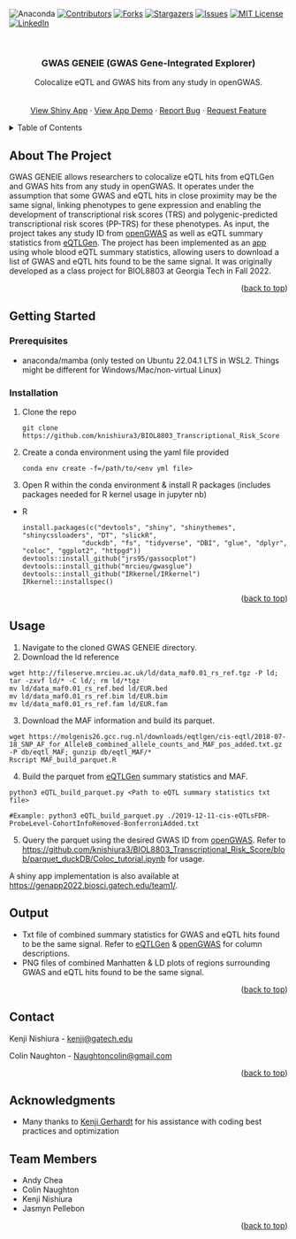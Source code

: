 <!-- Improved compatibility of back to top link: See: https://github.com/othneildrew/Best-README-Template/pull/73 -->
<a name="readme-top"></a>
<!--
*** Thanks for checking out the Best-README-Template. If you have a suggestion
*** that would make this better, please fork the repo and create a pull request
*** or simply open an issue with the tag "enhancement".
*** Don't forget to give the project a star!
*** Thanks again! Now go create something AMAZING! :D
-->



<!-- PROJECT SHIELDS -->
<!--
*** I'm using markdown "reference style" links for readability.
*** Reference links are enclosed in brackets [ ] instead of parentheses ( ).
*** See the bottom of this document for the declaration of the reference variables
*** for contributors-url, forks-url, etc. This is an optional, concise syntax you may use.
*** https://www.markdownguide.org/basic-syntax/#reference-style-links
-->

![Anaconda](https://img.shields.io/badge/Anaconda-%2344A833.svg?style=for-the-badge&logo=anaconda&logoColor=white)
[![Contributors][contributors-shield]][contributors-url]
[![Forks][forks-shield]][forks-url]
[![Stargazers][stars-shield]][stars-url]
[![Issues][issues-shield]][issues-url]
[![MIT License][license-shield]][license-url]
[![LinkedIn][linkedin-shield]][linkedin-url]



<!-- PROJECT LOGO -->
<br />
<div align="center">

<h3 align="center"> GWAS GENEIE (GWAS Gene-Integrated Explorer)</h3>

  <p align="center">
    Colocalize eQTL and GWAS hits from any study in openGWAS.
    <br />
    <br />
    <br />
    <a href="https://genapp2022.biosci.gatech.edu/team1/">View Shiny App</a>
    ·
    <a href="https://www.youtube.com/watch?v=YmG1hfO0Q_E">View App Demo</a>
    ·
    <a href="https://github.com/knishiura3/BIOL8803_Transcriptional_Risk_Score/issues">Report Bug</a>
    ·
    <a href="https://github.com/knishiura3/BIOL8803_Transcriptional_Risk_Score/issues">Request Feature</a>
  </p>
</div>



<!-- TABLE OF CONTENTS -->
<details>
  <summary>Table of Contents</summary>
  <ol>
    <li>
      <a href="#about-the-project">About The Project</a>
      <ul>
        <li><a href="#built-with">Built With</a></li>
      </ul>
    </li>
    <li>
      <a href="#getting-started">Getting Started</a>
      <ul>
        <li><a href="#prerequisites">Prerequisites</a></li>
        <li><a href="#installation">Installation</a></li>
      </ul>
    </li>
    <li><a href="#usage">Usage</a></li>
    <li><a href="#license">License</a></li>
    <li><a href="#contact">Contact</a></li>
    <li><a href="#acknowledgments">Acknowledgments</a></li>
  </ol>
</details>



<!-- ABOUT THE PROJECT -->
## About The Project
GWAS GENEIE allows researchers to colocalize eQTL hits from eQTLGen and GWAS hits from any study in openGWAS. It operates under the assumption that some GWAS and eQTL hits in close proximity may be the same signal, linking phenotypes to gene expression and enabling the development of transcriptional risk scores (TRS) and polygenic-predicted transcriptional risk scores (PP-TRS) for these phenotypes. As input, the project takes any study ID from <a href="https://www.opengwas.org/">openGWAS</a> as well as eQTL summary statistics from <a href="https://www.eqtlgen.org/cis-eqtls.html">eQTLGen</a>. The project has been implemented as an <a href="https://genapp2022.biosci.gatech.edu/team1/">app</a> using whole blood eQTL summary statistics, allowing users to download a list of GWAS and eQTL hits found to be the same signal. It was originally developed as a class project for BIOL8803 at Georgia Tech in Fall 2022.

<!-- Here's a blank template to get started: To avoid retyping too much info. Do a search and replace with your text editor for the following: `knishiura3`, `BIOL8803_Transcriptional_Risk_Score`, `twitter_handle`, `linkedin_username`, `email_client`, `email`, `project_title`, `project_description` -->

<p align="right">(<a href="#readme-top">back to top</a>)</p>



<!-- ### Built With

* [![Next][Next.js]][Next-url]
* [![React][React.js]][React-url]
* [![Vue][Vue.js]][Vue-url]
* [![Angular][Angular.io]][Angular-url]
* [![Svelte][Svelte.dev]][Svelte-url]
* [![Laravel][Laravel.com]][Laravel-url]
* [![Bootstrap][Bootstrap.com]][Bootstrap-url]
* [![JQuery][JQuery.com]][JQuery-url]

<p align="right">(<a href="#readme-top">back to top</a>)</p> -->



<!-- GETTING STARTED -->
## Getting Started
<!-- 
This is an example of how you may give instructions on setting up your project locally.
To get a local copy up and running follow these simple example steps. -->

### Prerequisites

<!-- This is an example of how to list things you need to use the software and how to install them. -->
* anaconda/mamba (only tested on Ubuntu 22.04.1 LTS in WSL2. Things might be different for Windows/Mac/non-virtual Linux)

### Installation


1. Clone the repo
   ```
   git clone https://github.com/knishiura3/BIOL8803_Transcriptional_Risk_Score
   ```
2. Create a conda environment using the yaml file provided
    ```
    conda env create -f=/path/to/<env yml file>
    ```
2. Open R within the conda environment & install R packages (includes packages needed for R kernel usage in jupyter nb)

* R 
  ```
  install.packages(c("devtools", "shiny", "shinythemes", "shinycssloaders", "DT", "slickR", 
                 "duckdb", "fs", "tidyverse", "DBI", "glue", "dplyr", "coloc", "ggplot2", "httpgd"))
  devtools::install_github("jrs95/gassocplot")
  devtools::install_github("mrcieu/gwasglue")
  devtools::install_github("IRkernel/IRkernel")
  IRkernel::installspec()
  ```
<p align="right">(<a href="#readme-top">back to top</a>)</p>



<!-- USAGE EXAMPLES -->
## Usage
1) Navigate to the cloned GWAS GENEIE directory.
2) Download the ld reference
```
wget http://fileserve.mrcieu.ac.uk/ld/data_maf0.01_rs_ref.tgz -P ld; tar -zxvf ld/* -C ld/; rm ld/*tgz
mv ld/data_maf0.01_rs_ref.bed ld/EUR.bed
mv ld/data_maf0.01_rs_ref.bim ld/EUR.bim
mv ld/data_maf0.01_rs_ref.fam ld/EUR.fam
```
3) Download the MAF information and build its parquet.
```
wget https://molgenis26.gcc.rug.nl/downloads/eqtlgen/cis-eqtl/2018-07-18_SNP_AF_for_AlleleB_combined_allele_counts_and_MAF_pos_added.txt.gz -P db/eqtl_MAF; gunzip db/eqtl_MAF/*
Rscript MAF_build_parquet.R
```
4) Build the parquet from <a href="https://www.eqtlgen.org/cis-eqtls.html">eQTLGen</a> summary statistics and MAF.
```
python3 eQTL_build_parquet.py <Path to eQTL summary statistics txt file>

#Example: python3 eQTL_build_parquet.py ./2019-12-11-cis-eQTLsFDR-ProbeLevel-CohortInfoRemoved-BonferroniAdded.txt
```
5) Query the parquet using the desired GWAS ID from <a href="https://www.opengwas.org/">openGWAS</a>.
Refer to https://github.com/knishiura3/BIOL8803_Transcriptional_Risk_Score/blob/parquet_duckDB/Coloc_tutorial.ipynb for usage.

A shiny app implementation is also available at https://genapp2022.biosci.gatech.edu/team1/.

<!-- OUTPUT EXAMPLES -->
## Output
* Txt file of combined summary statistics for GWAS and eQTL hits found to be the same signal. Refer to <a href="https://www.eqtlgen.org/cis-eqtls.html">eQTLGen</a> & <a href="https://www.opengwas.org/">openGWAS</a> for column descriptions.
* PNG files of combined Manhatten & LD plots of regions surrounding GWAS and eQTL hits found to be the same signal.

<!-- Use this space to show useful examples of how a project can be used. Additional screenshots, code examples and demos work well in this space. You may also link to more resources. -->

<!-- _For more examples, please refer to the [Documentation](https://example.com)_ -->

<p align="right">(<a href="#readme-top">back to top</a>)</p>

<!-- CONTACT -->
## Contact

Kenji Nishiura - kenji@gatech.edu

Colin Naughton - Naughtoncolin@gmail.com

<p align="right">(<a href="#readme-top">back to top</a>)</p>

<!-- ACKNOWLEDGMENTS -->
## Acknowledgments

* Many thanks to [Kenji Gerhardt](https://github.com/KGerhardt) for his assistance with coding best practices and optimization

## Team Members

* Andy Chea
* Colin Naughton
* Kenji Nishiura
* Jasmyn Pellebon

<p align="right">(<a href="#readme-top">back to top</a>)</p>



<!-- MARKDOWN LINKS & IMAGES -->
<!-- https://www.markdownguide.org/basic-syntax/#reference-style-links -->
[contributors-shield]: https://img.shields.io/github/contributors/knishiura3/BIOL8803_Transcriptional_Risk_Score.svg?style=for-the-badge
[contributors-url]: https://github.com/knishiura3/BIOL8803_Transcriptional_Risk_Score/graphs/contributors
[forks-shield]: https://img.shields.io/github/forks/knishiura3/BIOL8803_Transcriptional_Risk_Score.svg?style=for-the-badge
[forks-url]: https://github.com/knishiura3/BIOL8803_Transcriptional_Risk_Score/network/members
[stars-shield]: https://img.shields.io/github/stars/knishiura3/BIOL8803_Transcriptional_Risk_Score.svg?style=for-the-badge
[stars-url]: https://github.com/knishiura3/BIOL8803_Transcriptional_Risk_Score/stargazers
[issues-shield]: https://img.shields.io/github/issues/knishiura3/BIOL8803_Transcriptional_Risk_Score.svg?style=for-the-badge
[issues-url]: https://github.com/knishiura3/BIOL8803_Transcriptional_Risk_Score/issues
[license-shield]: https://img.shields.io/github/license/knishiura3/BIOL8803_Transcriptional_Risk_Score.svg?style=for-the-badge
[license-url]: https://github.com/knishiura3/BIOL8803_Transcriptional_Risk_Score/blob/master/LICENSE.txt
[linkedin-shield]: https://img.shields.io/badge/-LinkedIn-black.svg?style=for-the-badge&logo=linkedin&colorB=555
[linkedin-url]: https://linkedin.com/in/kenji-nishiura/
[product-screenshot]: images/screenshot.png
[Next.js]: https://img.shields.io/badge/next.js-000000?style=for-the-badge&logo=nextdotjs&logoColor=white
[Next-url]: https://nextjs.org/
[React.js]: https://img.shields.io/badge/React-20232A?style=for-the-badge&logo=react&logoColor=61DAFB
[React-url]: https://reactjs.org/
[Vue.js]: https://img.shields.io/badge/Vue.js-35495E?style=for-the-badge&logo=vuedotjs&logoColor=4FC08D
[Vue-url]: https://vuejs.org/
[Angular.io]: https://img.shields.io/badge/Angular-DD0031?style=for-the-badge&logo=angular&logoColor=white
[Angular-url]: https://angular.io/
[Svelte.dev]: https://img.shields.io/badge/Svelte-4A4A55?style=for-the-badge&logo=svelte&logoColor=FF3E00
[Svelte-url]: https://svelte.dev/
[Laravel.com]: https://img.shields.io/badge/Laravel-FF2D20?style=for-the-badge&logo=laravel&logoColor=white
[Laravel-url]: https://laravel.com
[Bootstrap.com]: https://img.shields.io/badge/Bootstrap-563D7C?style=for-the-badge&logo=bootstrap&logoColor=white
[Bootstrap-url]: https://getbootstrap.com
[JQuery.com]: https://img.shields.io/badge/jQuery-0769AD?style=for-the-badge&logo=jquery&logoColor=white
[JQuery-url]: https://jquery.com 
